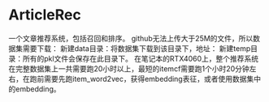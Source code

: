 # ArticleRec
一个文章推荐系统，包括召回和排序。
github无法上传大于25M的文件，所以数据集需要下载：
新建data目录：将数据集下载到该目录下，地址：
新建temp目录：所有的pkl文件会保存在此目录下。
在笔记本的RTX4060上，整个推荐系统在完整数据集上一共需要跑20小时以上，最短的itemcf需要跑1个小时20分钟左右，在跑前需要先跑item_word2vec，获得embedding表征，或者使用数据集中的embedding。
